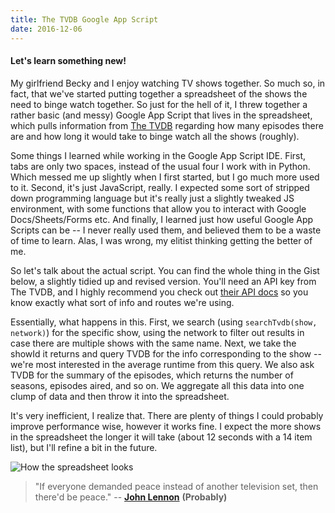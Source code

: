 ```yaml
---
title: The TVDB Google App Script
date: 2016-12-06
---
```


#### Let's learn something new!

My girlfriend Becky and I enjoy watching TV shows
together. So much so, in fact, that we've started putting together a
spreadsheet of the shows the need to binge watch together. So just for
the hell of it, I threw together a rather basic (and messy) Google App
Script that lives in the spreadsheet, which pulls information from [The
TVDB](https://thetvdb.com/) regarding
how many episodes there are and how long it would take to binge watch
all the shows (roughly).

Some things I learned while working in the Google App Script IDE. First,
tabs are only two spaces, instead of the usual four I work with in
Python. Which messed me up slightly when I first started, but I go much
more used to it. Second, it's just JavaScript, really. I expected some
sort of stripped down programming language but it's really just a
slightly tweaked JS environment, with some functions that allow you to
interact with Google Docs/Sheets/Forms etc. And finally, I learned just
how useful Google App Scripts can be -- I never really used them, and
believed them to be a waste of time to learn. Alas, I was wrong, my
elitist thinking getting the better of me.

So let's talk about the actual script. You can find the whole thing in
the Gist below, a slightly tidied up and revised version. You'll need an
API key from The TVDB, and I highly recommend you check out [their API
docs](https://api.thetvdb.com/swagger) so you know exactly what sort of info and routes
we're using.

Essentially, what happens in this. First, we search (using
`searchTvdb(show, network)`) for the specific show, using the network to
filter out results in case there are multiple shows with the same name.
Next, we take the showId it returns and query TVDB for the info
corresponding to the show -- we're most interested in the average
runtime from this query. We also ask TVDB for the summary of the
episodes, which returns the number of seasons, episodes aired, and so
on. We aggregate all this data into one clump of data and then throw it
into the spreadsheet.

It's very inefficient, I realize that. There are plenty of things I
could probably improve performance wise, however it works fine. I expect
the more shows in the spreadsheet the longer it will take (about 12
seconds with a 14 item list), but I'll refine a bit in the future.

![How the spreadsheet looks](https://cdn-images-1.medium.com/max/600/1*a6NU2Lv_H2gHrffRT2pfEw.png)

> "If everyone demanded peace instead of another television set, then
> there'd be peace." -- [**John
> Lennon**](https://www.goodreads.com/author/show/19968.John_Lennon) **(Probably)**
